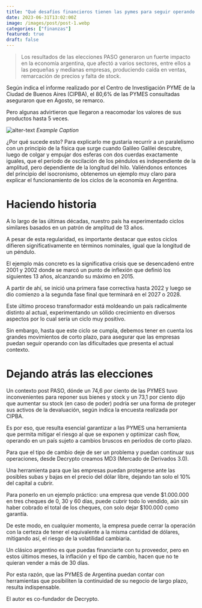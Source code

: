 ```yaml
---
title: "Qué desafíos financieros tienen las pymes para seguir operando "
date: 2023-06-31T13:02:00Z
image: /images/post/post-1.webp
categories: ["finanzas"]
featured: true
draft: false
---
```


> Los resultados de las elecciones PASO generaron un fuerte impacto en la economía argentina, que afectó a varios sectores, entre ellos a las pequeñas y medianas empresas, produciendo caída en ventas, remarcación de precios y falta de stock.

Según indica el informe realizado por el Centro de Investigación PYME de la Ciudad de Buenos Aires (CIPBA), el 80,6% de las PYMES consultadas aseguraron que en Agosto, se remarco.

Pero algunas advirtieron que llegaron a reacomodar los valores de sus productos hasta 5 veces.


![alter-text](/images/post/post-1.webp)
*Example Caption*

¿Por qué sucede esto? Para explicarlo me gustaría recurrir a un paralelismo con un principio de la física que surge cuando Galileo Galilei descubre, luego de colgar y empujar dos esferas con dos cuerdas exactamente iguales, que el período de oscilación de los péndulos es independiente de la amplitud, pero dependiente de la longitud del hilo.
Valiéndonos entonces del principio del isocronismo, obtenemos un ejemplo muy claro para explicar el funcionamiento de los ciclos de la economía en Argentina.

# Haciendo historia
A lo largo de las últimas décadas, nuestro país ha experimentado ciclos similares basados en un patrón de amplitud de 13 años.

A pesar de esta regularidad, es importante destacar que estos ciclos difieren significativamente en términos nominales, igual que la longitud de un péndulo.

El ejemplo más concreto es la significativa crisis que se desencadenó entre 2001 y 2002 donde se marcó un punto de inflexión que definió los siguientes 13 años, alcanzando su máximo en 2015.

A partir de ahí, se inició una primera fase correctiva hasta 2022 y luego se dio comienzo a la segunda fase final que terminará en el 2027 o 2028.

Este último proceso transformador está moldeando un país radicalmente distinto al actual, experimentando un sólido crecimiento en diversos aspectos por lo cual sería un ciclo muy positivo.

Sin embargo, hasta que este ciclo se cumpla, debemos tener en cuenta los grandes movimientos de corto plazo, para asegurar que las empresas puedan seguir operando con las dificultades que presenta el actual contexto.

# Dejando atrás las elecciones
Un contexto post PASO, dónde un 74,6 por ciento de las PYMES tuvo inconvenientes para reponer sus bienes y stock y un 73,1 por ciento dijo que aumentar su stock (en caso de poder) podría ser una forma de proteger sus activos de la devaluación, según indica la encuesta realizada por CIPBA.

Es por eso, que resulta esencial garantizar a las PYMES una herramienta que permita mitigar el riesgo al que se exponen y optimizar cash flow, operando en un país sujeto a cambios bruscos en períodos de corto plazo.

Para que el tipo de cambio deje de ser un problema y puedan continuar sus operaciones, desde Decrypto creamos MD3 (Mercado de Derivados 3.0).

Una herramienta para que las empresas puedan protegerse ante las posibles subas y bajas en el precio del dólar libre, dejando tan solo el 10% del capital a cubrir.

Para ponerlo en un ejemplo práctico: una empresa que vende $1.000.000 en tres cheques de 0, 30 y 60 días, puede cubrir todo lo vendido, aún sin haber cobrado el total de los cheques, con solo dejar $100.000 como garantía.

De este modo, en cualquier momento, la empresa puede cerrar la operación con la certeza de tener el equivalente a la misma cantidad de dólares, mitigando así, el riesgo de la volatilidad cambiaria.

Un clásico argentino es que puedas financiarte con tu proveedor, pero en estos últimos meses, la inflación y el tipo de cambio, hacen que no te quieran vender a más de 30 días.

Por esta razón, que las PYMES de Argentina puedan contar con herramientas que posibiliten la continuidad de su negocio de largo plazo, resulta indispensable.

El autor es co-fundador de Decrypto.